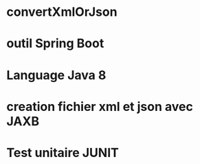 # convertXmlOrJson


# outil Spring Boot 
# Language Java 8
# creation fichier xml et json  avec JAXB
# Test unitaire JUNIT
